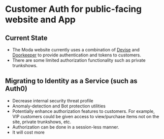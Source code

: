# Customer Auth for public-facing website and App

## Current State
- The Moda website currently uses a combination of [Devise](https://github.com/plataformatec/devise) and [Doorkeeper](https://github.com/doorkeeper-gem/doorkeeper) to provide authentication and tokens to customers.
- There are some limited authorization functionality such as private trunkshows.

## Migrating to Identity as a Service (such as Auth0)
- Decrease internal security threat profile
- Anomaly-detection and Bot protection utilities
- Potentially enhance authorization features to customers.  For example, VIP customers could be given access to view/purchase items not on the site, private trunkshows, etc.
- Authorization can be done in a session-less manner. 
- It will cost more
